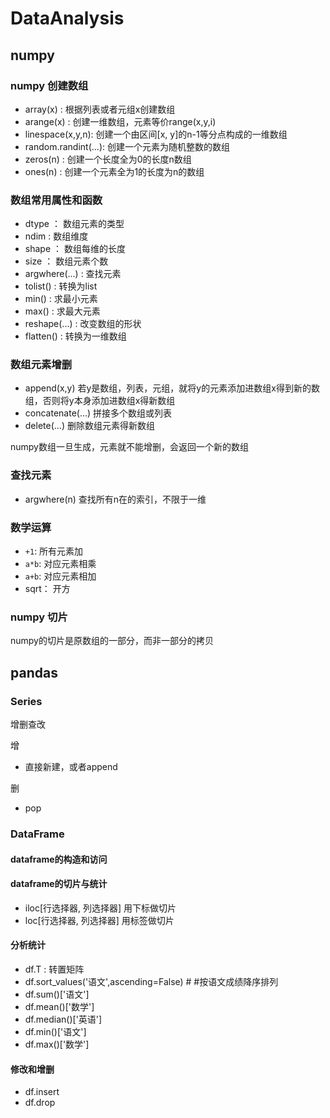 # DataAnalysis

## numpy

### numpy 创建数组

- array(x) : 根据列表或者元组x创建数组
- arange(x) : 创建一维数组，元素等价range(x,y,i)
- linespace(x,y,n): 创建一个由区间[x, y]的n-1等分点构成的一维数组
- random.randint(...): 创建一个元素为随机整数的数组
- zeros(n) : 创建一个长度全为0的长度n数组
- ones(n) : 创建一个元素全为1的长度为n的数组

### 数组常用属性和函数

- dtype ： 数组元素的类型
- ndim  :  数组维度
- shape ： 数组每维的长度
- size  ： 数组元素个数
- argwhere(...) : 查找元素
- tolist() : 转换为list
- min() : 求最小元素
- max() : 求最大元素
- reshape(...) : 改变数组的形状
- flatten() : 转换为一维数组

### 数组元素增删

- append(x,y) 若y是数组，列表，元组，就将y的元素添加进数组x得到新的数组，否则将y本身添加进数组x得新数组
- concatenate(...) 拼接多个数组或列表
- delete(...) 删除数组元素得新数组

numpy数组一旦生成，元素就不能增删，会返回一个新的数组

### 查找元素

- argwhere(n) 查找所有n在的索引，不限于一维

### 数学运算

- `+1`: 所有元素加
- `a*b`: 对应元素相乘
- `a+b`: 对应元素相加
- sqrt： 开方

### numpy 切片

numpy的切片是原数组的一部分，而非一部分的拷贝

## pandas

### Series

增删查改

增
- 直接新建，或者append

删
- pop

### DataFrame

#### dataframe的构造和访问


#### dataframe的切片与统计

- iloc[行选择器, 列选择器] 用下标做切片
- loc[行选择器, 列选择器] 用标签做切片

#### 分析统计
- df.T : 转置矩阵
- df.sort_values('语文',ascending=False) # #按语文成绩降序排列
- df.sum()['语文'] 
- df.mean()['数学']
- df.median()['英语']
- df.min()['语文']
- df.max()['数学']


#### 修改和增删

- df.insert
- df.drop

